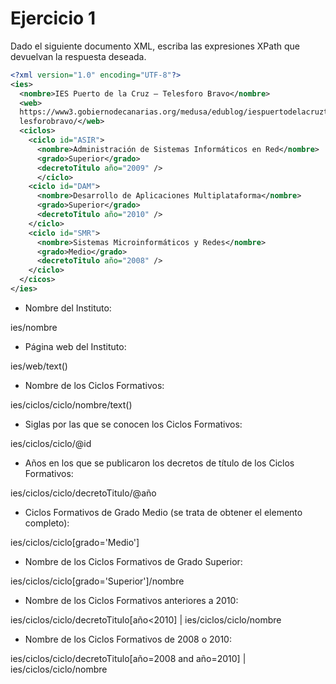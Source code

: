 # Ejercicio 1
Dado el siguiente documento XML, escriba las expresiones XPath que devuelvan la respuesta
deseada.

```xml
<?xml version="1.0" encoding="UTF-8"?>
<ies>
  <nombre>IES Puerto de la Cruz – Telesforo Bravo</nombre>
  <web>
  https://www3.gobiernodecanarias.org/medusa/edublog/iespuertodelacruzte
  lesforobravo/</web>
  <ciclos>
    <ciclo id="ASIR">
      <nombre>Administración de Sistemas Informáticos en Red</nombre>
      <grado>Superior</grado>
      <decretoTitulo año="2009" />
      </ciclo>
    <ciclo id="DAM">
      <nombre>Desarrollo de Aplicaciones Multiplataforma</nombre>
      <grado>Superior</grado>
      <decretoTitulo año="2010" />
    </ciclo>
    <ciclo id="SMR">
      <nombre>Sistemas Microinformáticos y Redes</nombre>
      <grado>Medio</grado>
      <decretoTitulo año="2008" />
    </ciclo>
  </cicos>
</ies>
```

* Nombre del Instituto:

ies/nombre

* Página web del Instituto:

ies/web/text()

* Nombre de los Ciclos Formativos:

ies/ciclos/ciclo/nombre/text()

* Siglas por las que se conocen los Ciclos Formativos:

ies/ciclos/ciclo/@id

* Años en los que se publicaron los decretos de título de los Ciclos Formativos:

ies/ciclos/ciclo/decretoTitulo/@año

* Ciclos Formativos de Grado Medio (se trata de obtener el elemento <ciclo> completo):
  
ies/ciclos/ciclo[grado='Medio']
  
* Nombre de los Ciclos Formativos de Grado Superior:
  
ies/ciclos/ciclo[grado='Superior']/nombre
  
* Nombre de los Ciclos Formativos anteriores a 2010:
  
ies/ciclos/ciclo/decretoTitulo[año<2010] | ies/ciclos/ciclo/nombre
                                          
* Nombre de los Ciclos Formativos de 2008 o 2010:
                                          
ies/ciclos/ciclo/decretoTitulo[año=2008 and año=2010] | ies/ciclos/ciclo/nombre
